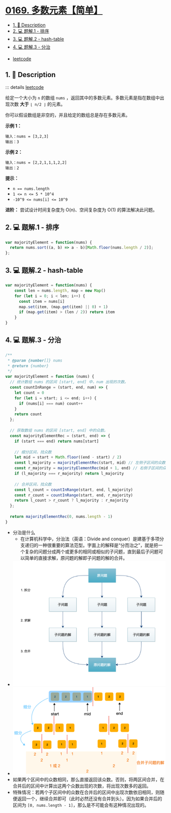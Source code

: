 # [0169. 多数元素【简单】](https://github.com/Tdahuyou/TNotes.leetcode/tree/main/notes/0169.%20%E5%A4%9A%E6%95%B0%E5%85%83%E7%B4%A0%E3%80%90%E7%AE%80%E5%8D%95%E3%80%91)

<!-- region:toc -->

- [1. 📝 Description](#1--description)
- [2. 💻 题解.1 - 排序](#2--题解1---排序)
- [3. 💻 题解.2 - hash-table](#3--题解2---hash-table)
- [4. 💻 题解.3 - 分治](#4--题解3---分治)

<!-- endregion:toc -->
- [leetcode](https://leetcode.cn/problems/majority-element/)


## 1. 📝 Description

::: details [leetcode](https://leetcode.cn)

给定一个大小为 `n` 的数组 `nums` ，返回其中的多数元素。多数元素是指在数组中出现次数 **大于** `⌊ n/2 ⌋` 的元素。

你可以假设数组是非空的，并且给定的数组总是存在多数元素。

**示例 1：**
```
输入：nums = [3,2,3]
输出：3
```
**示例 2：**
```
输入：nums = [2,2,1,1,1,2,2]
输出：2
```

**提示：**

- `n == nums.length`
- `1 <= n <= 5 * 10^4`
- `-10^9 <= nums[i] <= 10^9`

**进阶：** 尝试设计时间复杂度为 O(n)、空间复杂度为 O(1) 的算法解决此问题。

## 2. 💻 题解.1 - 排序

```js
var majorityElement = function(nums) {
  return nums.sort((a, b) => a - b)[Math.floor(nums.length / 2)];
};
```

## 3. 💻 题解.2 - hash-table

```js
var majorityElement = function(nums) {
    const len = nums.length, map = new Map()
    for (let i = 0; i < len; i++) {
      const item = nums[i]
      map.set(item, (map.get(item) || 0) + 1)
      if (map.get(item) > (len / 2)) return item
    }
}
```

## 4. 💻 题解.3 - 分治

```js
/**
 * @param {number[]} nums
 * @return {number}
 */
var majorityElement = function (nums) {
  // 统计数组 nums 的区间 [start, end] 中，num 出现的次数。
  const countInRange = (start, end, num) => {
    let count = 0
    for (let i = start; i <= end; i++) {
      if (nums[i] === num) count++
    }
    return count
  };

  // 获取数组 nums 的区间 [start, end] 中的众数。
  const majorityElementRec = (start, end) => {
    if (start === end) return nums[start]

    // 细分区间，找众数
    let mid = start + Math.floor((end - start) / 2)
    const l_majority = majorityElementRec(start, mid) // 左侧子区间的众数
    const r_majority = majorityElementRec(mid + 1, end) // 右侧子区间的众数
    if (l_majority === r_majority) return l_majority

    // 合并区间，找众数
    const l_count = countInRange(start, end, l_majority)
    const r_count = countInRange(start, end, r_majority)
    return l_count > r_count ? l_majority : r_majority
  };

  return majorityElementRec(0, nums.length - 1)
}
```

- 分治是什么
  - 在计算机科学中，分治法（英语：Divide and conquer）是建基于多项分支递归的一种很重要的算法范型。字面上的解释是“分而治之”，就是把一个复杂的问题分成两个或更多的相同或相似的子问题，直到最后子问题可以简单的直接求解，原问题的解即子问题的解的合并。
- ![](assets/2024-11-16-19-12-30.png)
- ![](assets/2024-11-16-19-12-36.png)
- 如果两个区间中的众数相同，那么直接返回该众数。否则，将两区间合并，在合并后的区间中计算出这两个众数出现的次数，将出现次数多的返回。
- 特殊情况：若两个子区间中的众数在合并后的区间中出现次数依旧相同，则随便返回一个，继续合并即可（此时必然还没有合并到头）。因为如果合并后的区间为 `[0, nums.length - 1]`，那么是不可能会有这种情况出现的。
